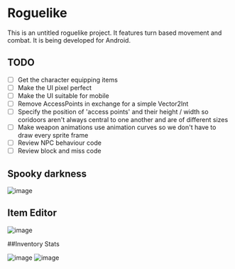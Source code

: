 # Roguelike

This is an untitled roguelike project. It features turn based movement and combat. It is being developed for Android.

## TODO

* [ ] Get the character equipping items
* [ ] Make the UI pixel perfect
* [ ] Make the UI suitable for mobile
* [ ] Remove AccessPoints in exchange for a simple Vector2Int
* [ ] Specify the position of 'access points' and their height / width so coridoors aren't always central to one another and are of different sizes
* [ ] Make weapon animations use animation curves so we don't have to draw every sprite frame
* [ ] Review NPC behaviour code
* [ ] Review block and miss code

## Spooky darkness

![image](https://media.discordapp.net/attachments/237335760905306112/1057809237205590118/drag.gif)

## Item Editor

![image](https://cdn.discordapp.com/attachments/237335760905306112/1069889145792626740/image.png)

##Inventory Stats

![image](https://cdn.discordapp.com/attachments/362981245929652228/1070730167011512320/Screenshot_20230202-153819.jpg)
![image](https://cdn.discordapp.com/attachments/362981245929652228/1070730166793424926/Screenshot_20230202-153822.jpg)
